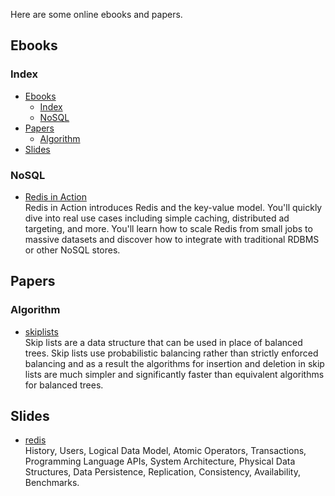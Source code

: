 Here are some online ebooks and papers.

## Ebooks

### Index
- [Ebooks](#ebooks)
  - [Index](#index)
  - [NoSQL](#nosql)
- [Papers](#papers)
  - [Algorithm](#algorithm)
- [Slides](#slides)

### NoSQL
* [Redis in Action](https://github.com/henrytien/HenryBooks/blob/master/ebooks/Redis%20in%20Action.pdf)  
  Redis in Action introduces Redis and the key-value model. You'll quickly dive into real use cases including simple caching, distributed ad targeting, and more. You'll learn how to scale Redis from small jobs to massive datasets and discover how to integrate with traditional RDBMS or other NoSQL stores.


## Papers

### Algorithm
* [skiplists](https://github.com/henrytien/ebooks-papers/blob/master/papers/skiplists.pdf)   
  Skip lists are a data structure that can be used in place of balanced trees. Skip lists use probabilistic balancing rather than strictly enforced balancing and as a result the algorithms for insertion and deletion in skip lists are much simpler and significantly faster than equivalent algorithms for balanced trees.

## Slides
* [redis](./slides/mar07-redis.pdf)  
  History, Users, Logical Data Model, Atomic Operators, Transactions, Programming Language APIs, System Architecture, Physical Data Structures, Data Persistence,
  Replication, Consistency, Availability, Benchmarks.  